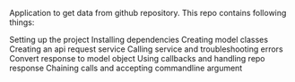 Application to get data from github repository. This repo contains following things:

 Setting up the project
 Installing dependencies
 Creating model classes
 Creating an api request service
 Calling service and troubleshooting errors
 Convert response to model object
 Using callbacks and handling repo response
 Chaining calls and accepting commandline argument
